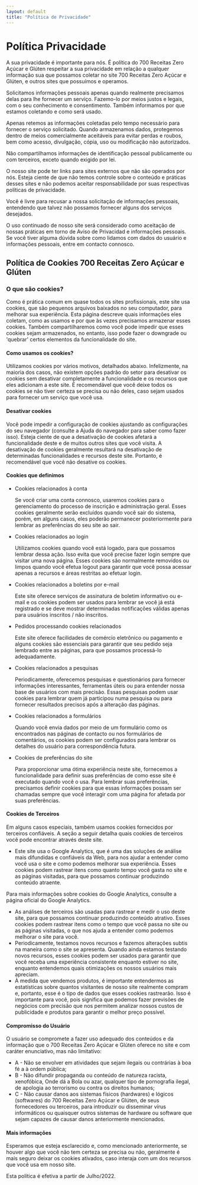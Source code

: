 ```yaml
---
layout: default
title: "Política de Privacidade"
---
```


<div class="pt-10 w-full">
  <div class="md:w-1/2 mx-8 md:mx-auto">
    <h1 class="text-4xl mb-12">Política Privacidade</h1>
    <p class="mb-8 text-lg">
      A sua privacidade é importante para nós. É política do 700 Receitas Zero Açúcar e Glúten respeitar a sua privacidade em relação a qualquer informação sua que possamos coletar no site 700 Receitas Zero Açúcar e Glúten, e outros sites que possuímos e operamos.
    </p>
    <p class="mb-8 text-lg">
      Solicitamos informações pessoais apenas quando realmente precisamos delas para lhe fornecer um serviço. Fazemo-lo por meios justos e legais, com o seu conhecimento e consentimento. Também informamos por que estamos coletando e como será usado.
    </p>
    <p class="mb-8 text-lg">
      Apenas retemos as informações coletadas pelo tempo necessário para fornecer o serviço solicitado. Quando armazenamos dados, protegemos dentro de meios comercialmente aceitáveis ​​para evitar perdas e roubos, bem como acesso, divulgação, cópia, uso ou modificação não autorizados.
    </p>
    <p class="mb-8 text-lg">
      Não compartilhamos informações de identificação pessoal publicamente ou com terceiros, exceto quando exigido por lei.
    </p>
    <p class="mb-8 text-lg">
      O nosso site pode ter links para sites externos que não são operados por nós. Esteja ciente de que não temos controle sobre o conteúdo e práticas desses sites e não podemos aceitar responsabilidade por suas respectivas políticas de privacidade.
    </p>
    <p class="mb-8 text-lg">
      Você é livre para recusar a nossa solicitação de informações pessoais, entendendo que talvez não possamos fornecer alguns dos serviços desejados.
    </p>
    <p class="mb-8 text-lg">
      O uso continuado de nosso site será considerado como aceitação de nossas práticas em torno de Aviso de Privacidad e informações pessoais. Se você tiver alguma dúvida sobre como lidamos com dados do usuário e informações pessoais, entre em contacto connosco.
    </p>
    <h2 class="text-[3rem] mb-12">Política de Cookies 700 Receitas Zero Açúcar e Glúten</h2>
    <h3 class="text-4xl mb-12">O que são cookies?</h3>
    <p class="mb-8 text-lg">
      Como é prática comum em quase todos os sites profissionais, este site usa cookies, que são pequenos arquivos baixados no seu computador, para melhorar sua experiência. Esta página descreve quais informações eles coletam, como as usamos e por que às vezes precisamos armazenar esses cookies. Também compartilharemos como você pode impedir que esses cookies sejam armazenados, no entanto, isso pode fazer o downgrade ou 'quebrar' certos elementos da funcionalidade do site.
    </p>
    <h4 class="text-4xl mb-12">Como usamos os cookies?</h4>
    <p class="mb-8 text-lg">
      Utilizamos cookies por vários motivos, detalhados abaixo. Infelizmente, na maioria dos casos, não existem opções padrão do setor para desativar os cookies sem desativar completamente a funcionalidade e os recursos que eles adicionam a este site. É recomendável que você deixe todos os cookies se não tiver certeza se precisa ou não deles, caso sejam usados ​​para fornecer um serviço que você usa.
    </p>
    <h4 class="text-4xl mb-12">Desativar cookies</h4>
    <p class="mb-8 text-lg">
      Você pode impedir a configuração de cookies ajustando as configurações do seu navegador (consulte a Ajuda do navegador para saber como fazer isso). Esteja ciente de que a desativação de cookies afetará a funcionalidade deste e de muitos outros sites que você visita. A desativação de cookies geralmente resultará na desativação de determinadas funcionalidades e recursos deste site. Portanto, é recomendável que você não desative os cookies.
    </p>
    <h4 class="text-4xl mb-12">Cookies que definimos</h4>
    <p class="mb-8 text-lg">
      <ul class="list-disc">
        <li>
          <p class="mb-8 text-lg">
            Cookies relacionados à conta
          </p>
          <p class="mb-8 text-lg">
            Se você criar uma conta connosco, usaremos cookies para o gerenciamento do processo de inscrição e administração geral. Esses cookies geralmente serão excluídos quando você sair do sistema, porém, em alguns casos, eles poderão permanecer posteriormente para lembrar as preferências do seu site ao sair.
          </p>
        </li>
        <li>
          <p class="mb-8 text-lg">
            Cookies relacionados ao login
          </p>
          <p class="mb-8 text-lg">
            Utilizamos cookies quando você está logado, para que possamos lembrar dessa ação. Isso evita que você precise fazer login sempre que visitar uma nova página. Esses cookies são normalmente removidos ou limpos quando você efetua logout para garantir que você possa acessar apenas a recursos e áreas restritas ao efetuar login.
          </p>
        </li>
        <li>
          <p class="mb-8 text-lg">
            Cookies relacionados a boletins por e-mail
          </p>
          <p class="mb-8 text-lg">
            Este site oferece serviços de assinatura de boletim informativo ou e-mail e os cookies podem ser usados ​​para lembrar se você já está registrado e se deve mostrar determinadas notificações válidas apenas para usuários inscritos / não inscritos.
          </p>
        </li>
        <li>
          <p class="mb-8 text-lg">
            Pedidos processando cookies relacionados
          </p>
          <p class="mb-8 text-lg">
            Este site oferece facilidades de comércio eletrônico ou pagamento e alguns cookies são essenciais para garantir que seu pedido seja lembrado entre as páginas, para que possamos processá-lo adequadamente.
          </p>
        </li>
        <li>
          <p class="mb-8 text-lg">
            Cookies relacionados a pesquisas
          </p>
          <p class="mb-8 text-lg">
            Periodicamente, oferecemos pesquisas e questionários para fornecer informações interessantes, ferramentas úteis ou para entender nossa base de usuários com mais precisão. Essas pesquisas podem usar cookies para lembrar quem já participou numa pesquisa ou para fornecer resultados precisos após a alteração das páginas.
          </p>
        </li>
        <li>
          <p class="mb-8 text-lg">
            Cookies relacionados a formulários
          </p>
          <p class="mb-8 text-lg">
            Quando você envia dados por meio de um formulário como os encontrados nas páginas de contacto ou nos formulários de comentários, os cookies podem ser configurados para lembrar os detalhes do usuário para correspondência futura.
          </p>
        </li>
        <li>
          <p class="mb-8 text-lg">
            Cookies de preferências do site
          </p>
          <p class="mb-8 text-lg">
            Para proporcionar uma ótima experiência neste site, fornecemos a funcionalidade para definir suas preferências de como esse site é executado quando você o usa. Para lembrar suas preferências, precisamos definir cookies para que essas informações possam ser chamadas sempre que você interagir com uma página for afetada por suas preferências.
          </p>
        </li>
      </ul>
    </p>
    <h4 class="text-4xl mb-12">Cookies de Terceiros</h4>
    <p class="mb-8 text-lg">
      Em alguns casos especiais, também usamos cookies fornecidos por terceiros confiáveis. A seção a seguir detalha quais cookies de terceiros você pode encontrar através deste site.
    </p>
    <p class="mb-8 text-lg">
      <ul class="list-disc">
        <li>
          <p class="mb-8 text-lg">
            Este site usa o Google Analytics, que é uma das soluções de análise mais difundidas e confiáveis ​​da Web, para nos ajudar a entender como você usa o site e como podemos melhorar sua experiência. Esses cookies podem rastrear itens como quanto tempo você gasta no site e as páginas visitadas, para que possamos continuar produzindo conteúdo atraente.
          </p>
        </li>
      </ul>
    </p>
    <p class="mb-8 text-lg">
      Para mais informações sobre cookies do Google Analytics, consulte a página oficial do Google Analytics.
    </p>
    <p class="mb-8 text-lg">
      <ul class="list-disc">
        <li class="mb-8 text-lg">
          As análises de terceiros são usadas para rastrear e medir o uso deste site, para que possamos continuar produzindo conteúdo atrativo. Esses cookies podem rastrear itens como o tempo que você passa no site ou as páginas visitadas, o que nos ajuda a entender como podemos melhorar o site para você.
        </li>
        <li class="mb-8 text-lg">
          Periodicamente, testamos novos recursos e fazemos alterações subtis na maneira como o site se apresenta. Quando ainda estamos testando novos recursos, esses cookies podem ser usados ​​para garantir que você receba uma experiência consistente enquanto estiver no site, enquanto entendemos quais otimizações os nossos usuários mais apreciam.
        </li>
        <li class="mb-8 text-lg">
          À medida que vendemos produtos, é importante entendermos as estatísticas sobre quantos visitantes de nosso site realmente compram e, portanto, esse é o tipo de dados que esses cookies rastrearão. Isso é importante para você, pois significa que podemos fazer previsões de negócios com precisão que nos permitem analizar nossos custos de publicidade e produtos para garantir o melhor preço possível.
        </li>
      </ul>
    </p>
    <h4 class="text-4xl mb-12">Compromisso do Usuário</h4>
    <p class="mb-8 text-lg">
      O usuário se compromete a fazer uso adequado dos conteúdos e da informação que o 700 Receitas Zero Açúcar e Glúten oferece no site e com caráter enunciativo, mas não limitativo:
    </p>
    <p class="mb-8 text-lg">
      <ul class="list-disc">
        <li class="mb-8 text-lg">
          A - Não se envolver em atividades que sejam ilegais ou contrárias à boa fé a à ordem pública;
        </li>
        <li class="mb-8 text-lg">
          B - Não difundir propaganda ou conteúdo de natureza racista, xenofóbica, Onde dá a Bola ou azar, qualquer tipo de pornografia ilegal, de apologia ao terrorismo ou contra os direitos humanos;
        </li>
        <li class="mb-8 text-lg">
          C - Não causar danos aos sistemas físicos (hardwares) e lógicos (softwares) do 700 Receitas Zero Açúcar e Glúten, de seus fornecedores ou terceiros, para introduzir ou disseminar vírus informáticos ou quaisquer outros sistemas de hardware ou software que sejam capazes de causar danos anteriormente mencionados.
        </li>
      </ul>
    </p>
    <h4 class="text-4xl mb-12">Mais informações</h4>
    <p class="mb-8 text-lg">
      Esperamos que esteja esclarecido e, como mencionado anteriormente, se houver algo que você não tem certeza se precisa ou não, geralmente é mais seguro deixar os cookies ativados, caso interaja com um dos recursos que você usa em nosso site.
    </p>
    <p class="mb-8 text-lg">
      Esta política é efetiva a partir de Julho/2022.
    </p>
  </div>
</div>